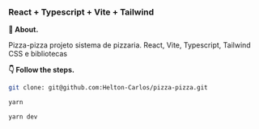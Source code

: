 ### React + Typescript + Vite + Tailwind

**💬 About.** 

Pizza-pizza projeto sistema de pizzaria. React, Vite, Typescript, Tailwind CSS e bibliotecas

**👇 Follow the steps.** 

```bash
git clone: git@github.com:Helton-Carlos/pizza-pizza.git
```

```bash
yarn 
```

```bash
yarn dev
```